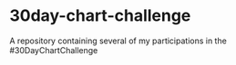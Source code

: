 # 30day-chart-challenge
A repository containing several of my participations in the #30DayChartChallenge
